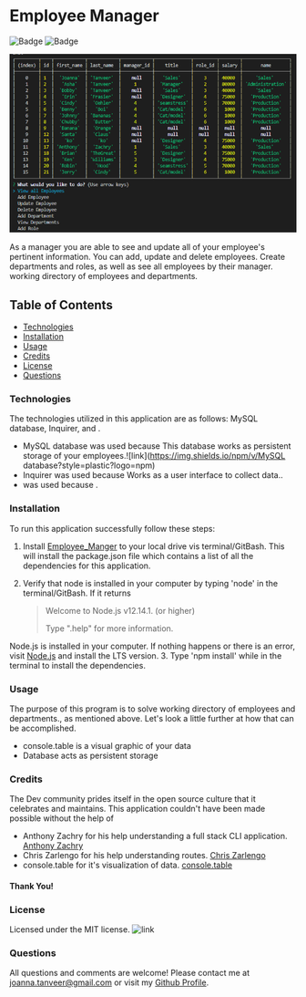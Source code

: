 # Employee Manager


![Badge](https://img.shields.io/github/last-commit/JoannaTanveer/Employee_Manager?style=plastic) ![Badge](https://img.shields.io/github/repo-size/JoannaTanveer/Employee_Manager?style=plastic)

![image relative path](screenshot_employee.png)

As a manager you are able to see and update all of your employee's pertinent information. You can add, update and delete employees. Create departments and roles, as well as see all employees by their manager.
working directory of employees and departments.
       
## Table of Contents
        
- [Technologies](#technologies)
- [Installation](#installation)
- [Usage](#usage)
- [Credits](#credits)
- [License](#license)
- [Questions](#questions)

### Technologies
    
The technologies utilized in this application are as follows: MySQL database, Inquirer, and . 
- MySQL database was used because This database works as persistent storage of your employees.![link](https://img.shields.io/npm/v/MySQL database?style=plastic?logo=npm)
- Inquirer was used because Works as a user interface to collect data.. 
-  was used because . 
    
### Installation
    
To run this application successfully follow these steps:
1. Install [Employee_Manger](https://github.com/JoannaTanveer/Employee_Manager) to your local drive vis terminal/GitBash. This will install the package.json file which contains a list of all the dependencies for this application. 

2. Verify that node is installed in your computer by typing 'node' in the terminal/GitBash. If it returns
    >Welcome to Node.js v12.14.1. (or higher)
    >
    >Type ".help" for more information.
    
 Node.js is installed in your computer. If nothing happens or there is an error, visit [Node.js](https://nodejs.org/) and install the LTS version.
3. Type 'npm install' while in the terminal to install the dependencies. 


### Usage
    
The purpose of this program is to solve working directory of employees and departments., as mentioned above. Let's look a little further at how that can be accomplished.
- console.table is a visual graphic of your data
- Database acts as persistent storage
    
### Credits
    
The Dev community prides itself in the open source culture that it celebrates and maintains. This application couldn't have been made possible without the help of
- Anthony Zachry for his help understanding a full stack CLI application. [Anthony Zachry](https://www.linkedin.com/in/anthony-zachry-3464b551/)
- Chris Zarlengo for his help understanding routes. [Chris Zarlengo](https://www.linkedin.com/in/zarlengo/)
- console.table for it's visualization of data. [console.table](n/a)
    
#### Thank You!
    
    
### License
Licensed under the MIT license. ![link](https://img.shields.io/github/license/JoannaTanveer/Employee_Manager?style=plastic)

### Questions
All questions and comments are welcome! Please contact me at joanna.tanveer@gmail.com	 or visit my [Github Profile](https://github.com/JoannaTanveer).
